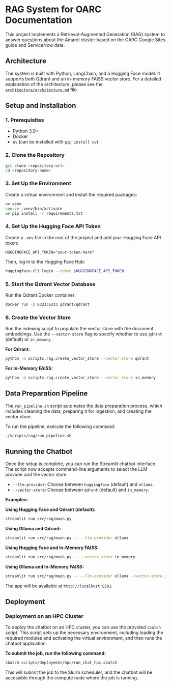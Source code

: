 # RAG System for OARC Documentation

This project implements a Retrieval-Augmented Generation (RAG) system to answer questions about the Amarel cluster based on the OARC Google Sites guide and ServiceNow data.

## Architecture

The system is built with Python, LangChain, and a Hugging Face model. It supports both Qdrant and an in-memory FAISS vector store. For a detailed explanation of the architecture, please see the [`architecture/architecture.md`](./architecture/architecture.md) file.

## Setup and Installation

### 1. Prerequisites

-   Python 3.9+
-   Docker
-   `uv` (can be installed with `pip install uv`)

### 2. Clone the Repository

```bash
git clone <repository-url>
cd <repository-name>
```

### 3. Set Up the Environment

Create a virtual environment and install the required packages:

```bash
uv venv
source .venv/bin/activate
uv pip install -r requirements.txt
```

### 4. Set Up the Hugging Face API Token

Create a `.env` file in the root of the project and add your Hugging Face API token:

```
HUGGINGFACE_API_TOKEN="your-token-here"
```

Then, log in to the Hugging Face Hub:

```bash
huggingface-cli login --token $HUGGINGFACE_API_TOKEN
```

### 5. Start the Qdrant Vector Database

Run the Qdrant Docker container:

```bash
docker run -p 6333:6333 qdrant/qdrant
```

### 6. Create the Vector Store

Run the indexing script to populate the vector store with the document embeddings. Use the `--vector-store` flag to specify whether to use `qdrant` (default) or `in_memory`.

**For Qdrant:**

```bash
python -m scripts.rag.create_vector_store --vector-store qdrant
```

**For In-Memory FAISS:**

```bash
python -m scripts.rag.create_vector_store --vector-store in_memory
```

## Data Preparation Pipeline
 
The `run_pipeline.sh` script automates the data preparation process, which includes cleaning the data, preparing it for ingestion, and creating the vector store.
 
To run the pipeline, execute the following command:
 
```bash
./scripts/rag/run_pipeline.sh
```
 
## Running the Chatbot
 
Once the setup is complete, you can run the Streamlit chatbot interface. The script now accepts command-line arguments to select the LLM provider and the vector store.

-   `--llm-provider`: Choose between `huggingface` (default) and `ollama`.
-   `--vector-store`: Choose between `qdrant` (default) and `in_memory`.

**Examples:**

**Using Hugging Face and Qdrant (default):**
```bash
streamlit run src/rag/main.py
```

**Using Ollama and Qdrant:**
```bash
streamlit run src/rag/main.py -- --llm-provider ollama
```

**Using Hugging Face and In-Memory FAISS:**
```bash
streamlit run src/rag/main.py -- --vector-store in_memory
```

**Using Ollama and In-Memory FAISS:**
```bash
streamlit run src/rag/main.py -- --llm-provider ollama --vector-store in_memory
```

The app will be available at `http://localhost:8501`.

## Deployment

### Deployment on an HPC Cluster

To deploy the chatbot on an HPC cluster, you can use the provided `sbatch` script. This script sets up the necessary environment, including loading the required modules and activating the virtual environment, and then runs the chatbot application.

**To submit the job, run the following command:**
```bash
sbatch scripts/deployment/hpc/run_chat_hpc.sbatch
```

This will submit the job to the Slurm scheduler, and the chatbot will be accessible through the compute node where the job is running.